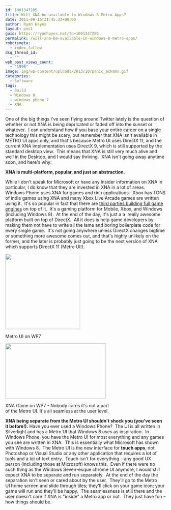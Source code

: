 ```yaml
---
id: 1001347285
title: Will XNA be available in Windows 8 Metro Apps?
date: 2011-09-15T21:45:23+00:00
author: Ryan Hayes
layout: post
guid: https://ryanhayes.net/?p=1001347285
permalink: /will-xna-be-available-in-windows-8-metro-apps/
robotsmeta:
  - index,follow
dsq_thread_id:
  - ""
wpb_post_views_count:
  - "1998"
image: img/wp-content/uploads/2013/10/panic_ackmmv.gif
categories:
  - Software
tags:
  - Build
  - Windows 8
  - windows phone 7
  - XNA
---
```

One of the big things I've seen flying around Twitter lately is the question of whether or not XNA is being depricated or faded off into the sunset or whatever.  I can understand how if you base your entire career on a single technology this might be scary, but remember that XNA isn't available in METRO UI apps only, and that's because Metro UI uses DirectX 11, and the current XNA implementation uses DirectX 9, which is still supported by the standard desktop view.  This means that XNA is still very much alive and well in the Desktop, and I would say thriving.  XNA isn't going away anytime soon, and here's why:<!--more-->

**XNA is multi-platform, popular, and just an abstraction.**

While I don't speak for Microsoft or have any insider information on XNA in particular, I do know that they are invested in XNA in a lot of areas.  Windows Phone uses XNA for games and rich applications.  Xbox has TONS of indie games using XNA and many Xbox Live Arcade games are written using it.  It's so popular in fact that there are [third parties building full game engines](https://www.garagegames.com/products/torque-x) on top of it.  It's a gaming platform for Mobile, Xbox, and Windows (including Windows 8).  At the end of the day, it's just a a  really awesome platform built on top of DirectX.  All it does is help game developers by making them not have to write all the lame and boring boilerplate code for every single game.  It's not going anywhere unless DirectX changes bigtime or something more awesome comes out, and that's highly unlikely on the former, and the later is probably just going to be the next version of XNA which supports DirectX 11 (Metro UI!).

<div style="width: 245px" class="wp-caption alignright">
  <img title="Windows Phone 7 Metro UI" src="https://techiser.comimg/wp-content/uploads/2010/10/Samsung-Focus-Windows-Phone-7.jpg" alt="" width="235" height="237" />
  
  <p class="wp-caption-text">
    Metro UI on WP7
  </p>
</div>

<div style="width: 326px" class="wp-caption alignright">
  <img title="Windows Phone 7 XNA Game" src="https://4.bp.blogspot.com/_RHC2dZOTRJo/THem_fs9wNI/AAAAAAAAAbE/WXZCG8AJUm0/s1600/catapultwars3.png" alt="" width="316" height="173" />
  
  <p class="wp-caption-text">
    XNA Game on WP7 - Nobody cares it's not a part of the Metro UI. It's all seamless at the user level.
  </p>
</div>

**XNA being separate from the Metro UI shouldn't shock you (you've seen it before!).** Have you ever used a Windows Phone?  The UI is all written in Silverlight and has a Metro UI that Windows 8 uses as inspiration.  In Windows Phone, you have the Metro UI for most everything and any games you see are written in XNA.  This is essentially what Microsoft has shown with Windows 8.  The Metro UI is the new interface for **touch apps**, not Photoshop or Visual Studio or any other application that requires a lot of tools and a lot of text entry.  Touch isn't for everything &#8211; any good UX person (including those at Microsoft) knows this.  Even if there were no such thing as the Windows Seven-esque chrome UI anymore, I would still expect XNA to be separate and run separately.  At the end of the day the separation isn't seen or cared about by the user.  They'll go to the Metro UI home screen and slide through tiles; they'll click on your game icon; your game will run and they'll be happy.  The seamlessness is still there and the user doesn't care if XNA is "inside" a Metro app or not.  They just have fun &#8211; how things should be.